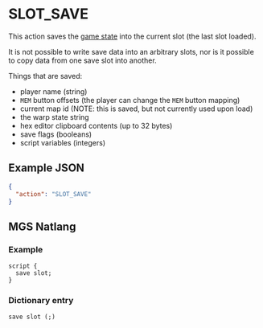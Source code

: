 # SLOT_SAVE

This action saves the [game state](../variables#save_data) into the current slot (the last slot loaded).

It is not possible to write save data into an arbitrary slots, nor is it possible to copy data from one save slot into another.

Things that are saved:

- player name (string)
- `MEM` button offsets (the player can change the `MEM` button mapping)
- current map id (NOTE: this is saved, but not currently used upon load)
- the warp state string
- hex editor clipboard contents (up to 32 bytes)
- save flags (booleans)
- script variables (integers)

## Example JSON

```json
{
  "action": "SLOT_SAVE"
}
```

## MGS Natlang

### Example

```mgs
script {
  save slot;
}
```

### Dictionary entry

```
save slot (;)
```
